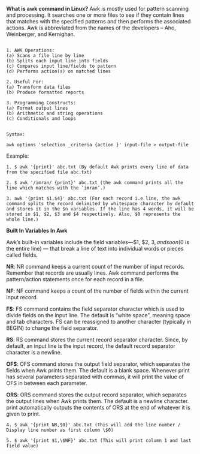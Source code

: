 **What is awk command in Linux?**
Awk is mostly used for pattern scanning and processing. It searches one or more files to see if they contain lines that matches with the specified patterns and then performs the associated actions.
Awk is abbreviated from the names of the developers – Aho, Weinberger, and Kernighan.

```

1. AWK Operations:
(a) Scans a file line by line
(b) Splits each input line into fields
(c) Compares input line/fields to pattern
(d) Performs action(s) on matched lines

2. Useful For:
(a) Transform data files
(b) Produce formatted reports

3. Programming Constructs:
(a) Format output lines
(b) Arithmetic and string operations
(c) Conditionals and loops


Syntax:

awk options 'selection _criteria {action }' input-file > output-file

```

Example:

    1. $ awk '{print}' abc.txt (By default Awk prints every line of data from the specified file abc.txt)

    2. $ awk '/imran/ {print}' abc.txt (the awk command prints all the line which matches with the ‘imran’.)

    3. awk '{print $1,$4}' abc.txt (For each record i.e line, the awk command splits the record delimited by whitespace character by default and stores it in the $n variables. If the line has 4 words, it will be stored in $1, $2, $3 and $4 respectively. Also, $0 represents the whole line.)

**Built In Variables In Awk**

Awk’s built-in variables include the field variables—$1, $2, $3, and so on ($0 is the entire line) — that break a line of text into individual words or pieces called fields.

**NR**: NR command keeps a current count of the number of input records. Remember that records are usually lines. Awk command performs the pattern/action statements once for each record in a file.

**NF**: NF command keeps a count of the number of fields within the current input record.

**FS**: FS command contains the field separator character which is used to divide fields on the input line. The default is “white space”, meaning space and tab characters. FS can be reassigned to another character (typically in BEGIN) to change the field separator.

**RS**: RS command stores the current record separator character. Since, by default, an input line is the input record, the default record separator character is a newline.

**OFS**: OFS command stores the output field separator, which separates the fields when Awk prints them. The default is a blank space. Whenever print has several parameters separated with commas, it will print the value of OFS in between each parameter.

**ORS**: ORS command stores the output record separator, which separates the output lines when Awk prints them. The default is a newline character. print automatically outputs the contents of ORS at the end of whatever it is given to print.

```
4. $ awk '{print NR,$0}' abc.txt (This will add the line number / Display line number as first column \$0)

5. $ awk '{print $1,\$NF}' abc.txt (This will print column 1 and last field value)

```
